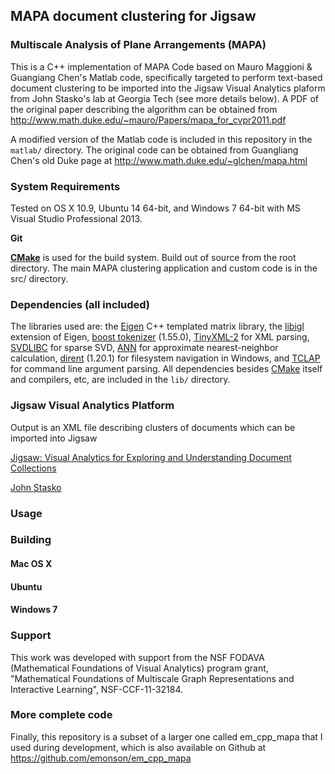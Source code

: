 ## MAPA document clustering for Jigsaw

### Multiscale Analysis of Plane Arrangements (MAPA)

This is a C++ implementation of MAPA Code based on Mauro Maggioni & Guangiang Chen's 
Matlab code, specifically targeted to perform text-based document clustering to be
imported into the Jigsaw Visual Analytics plaform from John Stasko's lab at Georgia
Tech (see more details below). A PDF of the original paper describing the algorithm can be obtained 
from http://www.math.duke.edu/~mauro/Papers/mapa_for_cvpr2011.pdf

A modified version of the Matlab code is included in this repository in
the `matlab/` directory. The original code can be obtained from
Guangliang Chen's old Duke page at http://www.math.duke.edu/~glchen/mapa.html

### System Requirements

Tested on OS X 10.9, Ubuntu 14 64-bit, and Windows 7 64-bit with MS Visual
Studio Professional 2013.

**Git**

**[CMake][]** is used for the build system. Build out of source from the root
directory. The main MAPA clustering application and custom code is in 
the src/ directory.

### Dependencies (all included)

The libraries used are: the [Eigen][] C++ templated matrix library, 
the [libigl][] extension of Eigen, 
[boost tokenizer][] (1.55.0), [TinyXML-2][] for XML parsing, 
[SVDLIBC][] for sparse SVD, [ANN][] for approximate nearest-neighbor calculation, 
[dirent][] (1.20.1) for filesystem navigation in Windows, 
and [TCLAP][] for command line argument parsing. 
All dependencies besides [CMake][] itself and compilers, etc, are 
included in the `lib/` directory.

[Eigen]: http://eigen.tuxfamily.org/ "Eigen"
[libigl]: http://igl.ethz.ch/projects/libigl/ "libigl"
[boost tokenizer]: http://www.boost.org/doc/libs/1_55_0/libs/tokenizer/ "boost tokenizer"
[dirent]: http://softagalleria.net/dirent.php "dirent"
[TCLAP]: http://tclap.sourceforge.net/ "TCLAP"
[TinyXML-2]: http://www.grinninglizard.com/tinyxml2/ "TinyXML-2"
[CMake]: http://www.cmake.org/ "CMake"
[SVDLIBC]: http://tedlab.mit.edu/~dr/SVDLIBC/ "SVDLIBC"
[ANN]: http://www.cs.umd.edu/~mount/ANN/ "ANN"


### Jigsaw Visual Analytics Platform

Output is an XML file describing clusters of documents which can be
imported into Jigsaw 

[Jigsaw: Visual Analytics for Exploring and Understanding Document Collections](http://www.cc.gatech.edu/gvu/ii/jigsaw/)

[John Stasko](http://www.cc.gatech.edu/home/stasko/)

### Usage


### Building

#### Mac OS X

#### Ubuntu

#### Windows 7

### Support

This work was developed with support from the NSF FODAVA (Mathematical Foundations
of Visual Analytics) program grant, "Mathematical Foundations of Multiscale Graph Representations 
and Interactive Learning", NSF-CCF-11-32184. 

### More complete code

Finally, this repository is a subset of a larger one called em_cpp_mapa that
I used during development, which is also available on Github at
https://github.com/emonson/em_cpp_mapa

